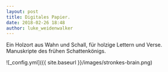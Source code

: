 ```yaml
---
layout: post
title: Digitales Papier.
date: 2018-02-26 18:48
author: luke_weidenwalker
---
```


Ein Holzort aus Wahn und Schall, für holzige Lettern und Verse. 
Manuskripte des frühen Schattenkönigs.

![_config.yml]({{ site.baseurl }}/images/stronkes-brain.png)
